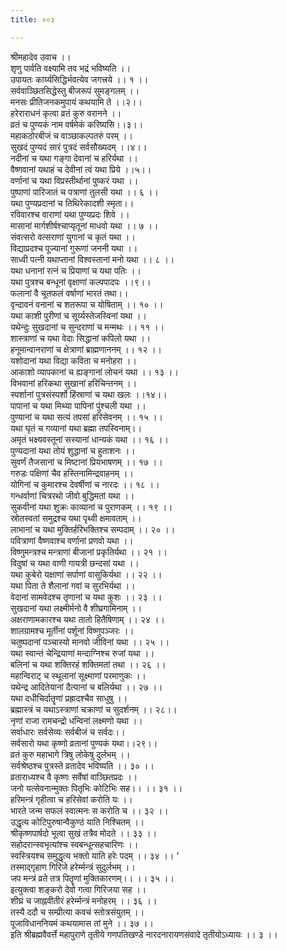 ```yaml
---
title: ००३

---
```

श्रीमहादेव उवाच ।।  
शृणु पार्वति वक्ष्यामि तव भद्रं भविष्यति ।।  
उपायतः कार्य्यसिद्धिर्भवत्येव जगत्त्रये ।। १ ।।  
सर्ववाञ्छितसिद्धेस्तु बीजरूपं सुमङ्गलम् ।।  
मनसः प्रीतिजनकमुपायं कथयामि ते ।।२।।  
हरेराराधनं कृत्वा व्रतं कुरु वरानने ।।  
व्रतं च पुण्यकं नाम वर्षमेकं करिष्यसि।।३।।  
महाकठोरबीजं च वाञ्छाकल्पतरुं परम् ।।  
सुखदं पुण्यदं सारं पुत्रदं सर्वसौख्यदम् ।।४।।  
नदीनां च यथा गङ्गा देवानां च हरिर्यथा ।।  
वैष्णवानां यथाहं च देवीनां त्वं यथा प्रिये ।।५।।  
वर्णानां च यथा विप्रस्तीर्थानां पुष्करं यथा ।।  
पुष्पाणां पारिजातं च पत्राणां तुलसी यथा ।। ६ ।।  
यथा पुण्यप्रदानां च तिथिरेकादशी स्मृता।।  
रविवारश्च वाराणां यथा पुण्यप्रदः शिवे ।।  
मासानां मार्गशीर्षश्चाप्यृतूनां माधवो यथा ।। ७ ।।  
संवत्सरो वत्सराणां युगानां च कृतं यथा ।।  
विद्याप्रदश्च पूज्यानां गुरूणां जननी यथा ।।  
साध्वी पत्नी यथाप्तानां विश्वस्तानां मनो यथा ।। ८ ।।  
यथा धनानां रत्नं च प्रियाणां च यथा पतिः ।।  
यथा पुत्रश्च बन्धूनां वृक्षाणां कल्पपादपः ।।९।।  
फलानां वै चूतफलं वर्षाणां भारतं तथा।।  
वृन्दावनं वनानां च शतरूपा च योषिताम् ।। १० ।।  
यथा काशी पुरीणां च सूर्य्यस्तेजस्विनां यथा ।।  
यथेन्दुः सुखदानां च सुन्दराणां च मन्मथः ।। ११ ।।  
शास्त्राणां च यथा वेदाः सिद्धानां कपिलो यथा ।।  
हनूमान्वानराणां च क्षेत्राणां ब्राह्मणाननम् ।। १२ ।।  
यशोदानां यथा विद्या कविता च मनोहरा ।।  
आकाशो व्यापकानां च ह्यङ्गानां लोचनं यथा ।। १३ ।।  
विभवानां हरिकथा सुखानां हरिचिन्तनम् ।।  
स्पर्शानां पुत्रसंस्पर्शो हिंस्राणां च यथा खलः ।।१४।।  
पापानां च यथा मिथ्या पापिनां पुंश्चली यथा ।।  
पुण्यानां च यथा सत्यं तपसां हरिसेवनम् ।। १५ ।।  
यथा घृतं च गव्यानां यथा ब्रह्मा तपस्विनाम्।।  
अमृतं भक्ष्यवस्तूनां सस्यानां धान्यकं यथा ।। १६ ।।  
पुण्यदानां यथा तोयं शुद्धानां च हुताशनः ।।  
सुवर्णं तैजसानां च मिष्टानां प्रियभाषणम् ।। १७ ।।  
गरुडः पक्षिणां चैव हस्तिनामिन्द्रवाहनम् ।।  
योगिनां च कुमारश्च देवर्षीणां च नारदः ।। १८ ।।  
गन्धर्वाणां चित्ररथो जीवो बुद्धिमतां यथा ।।  
सुकवीनां यथा शुक्रः काव्यानां च पुराणकम् ।। १९ ।।  
स्रोतस्वतां समुद्रश्च यथा पृथ्वी क्षमावताम् ।।  
लाभानां च यथा मुक्तिर्हरिभक्तिश्च सम्पदाम् ।। २० ।।  
पवित्राणां वैष्णवाश्च वर्णानां प्रणवो यथा ।।  
विष्णुमन्त्रश्च मन्त्राणां बीजानां प्रकृतिर्यथा ।। २१ ।।  
विदुषां च यथा वाणी गायत्री छन्दसां यथा ।।  
यथा कुबेरो यक्षाणां सर्पाणां वासुकिर्यथा ।। २२ ।।  
यथा पिता ते शैलानां गवां च सुरभिर्यथा ।।  
वेदानां सामवेदश्च तृणानां च यथा कुशः ।। २३ ।।  
सुखदानां यथा लक्ष्मीर्मनो वै शीघ्रगामिनाम् ।।  
अक्षराणामकारश्च यथा तातो हितैषिणाम् ।। २४ ।।  
शालग्रामश्च मूर्तीनां पर्शूनां विष्णुपञ्जरः ।।  
चतुष्पदानां पञ्चास्यो मानवो जीविनां यथा ।। २५ ।।  
यथा स्वान्तं चेन्द्रियाणां मन्दाग्निश्च रुजां यथा ।।  
बलिनां च यथा शक्तिरहं शक्तिमतां तथा ।। २६ ।।  
महान्विराट् च स्थूलानां सूक्ष्माणां परमाणुकः ।।  
यथेन्द्र आदितेयानां दैत्यानां च बलिर्यथा ।। २७ ।।  
यथा दधीचिर्दातॄणां प्रह्रादश्चैव साधुषु ।।  
ब्रह्मास्त्रं च यथाऽस्त्राणां चक्राणां च सुदर्शनम् ।। २८।।  
नृणां राजा रामचन्द्रो धन्विनां लक्ष्मणो यथा ।।  
सर्वाधारः सर्वसेव्यः सर्वबीजं च सर्वदः।।  
सर्वसारो यथा कृष्णो व्रतानां पुण्यकं यथा।।२९।।  
व्रतं कुरु महाभागे त्रिषु लोकेषु दुर्लभम् ।।  
सर्वश्रेष्ठश्च पुत्रस्ते व्रतादेव भविष्यति ।। ३० ।।  
व्रताराध्यश्च वै कृष्णः सर्वेषां वाञ्छितप्रदः ।।  
जनो यत्सेवनान्मुक्तः पितृभिः कोटिभिः सह।। ।। ३१ ।।  
हरिमन्त्रं गृहीत्वा च हरिसेवां करोति यः ।।  
भारते जन्म सफलं स्वात्मनः स करोति च ।। ३२ ।।  
उद्धृत्य कोटिपुरुषान्वैकुण्ठं याति निश्चितम् ।।  
श्रीकृष्णपार्षदो भूत्वा सुखं तत्रैव मोदते ।। ३३ ।।  
सहोदरान्स्वभृत्यांश्च स्वबन्धून्सहचारिणः ।।  
स्वस्त्रियश्च समुद्धृत्य भक्तो याति हरेः पदम् ।। ३४ ।। '  
तस्माद्गृहाण गिरिजे हरेर्म्मन्त्रं सुदुर्लभम् ।।  
जप मन्त्रं व्रते तत्र पितॄणां मुक्तिकारणम्।। ।। ३५ ।।  
इत्युक्त्वा शङ्करो देवो गत्वा गिरिजया सह ।।  
शीघ्रं च जाह्नवीतीरं हरेर्म्मन्त्रं मनोहरम् ।। ३६ ।।  
तस्यै ददौ च सम्प्रीत्या कवचं स्तोत्रसंयुतम् ।।  
पूजाविधाननियमं कथयामास तां मुने ।। ३७ ।।  
इति श्रीब्रह्मवैवर्त्ते महापुराणे तृतीये गणपतिखण्डे नारदनारायणसंवादे तृतीयोऽध्यायः ।। ३ ।।